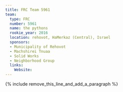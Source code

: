 ```yaml
---
title: FRC Team 5961
team:
  type: FRC
  number: 5961
  name: the pythons
  rookie_year: 2016
  location: rehovot, HaMerkaz (Central), Israel
  sponsors:
  - Municipality of Rehovot
  - Machshirei Tnuaa
  - Solid Works
  - Neighborhood Group
  links:
    Website:
---
```


{% include remove_this_line_and_add_a_paragraph %}